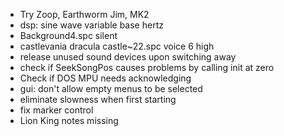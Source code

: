 - Try Zoop, Earthworm Jim, MK2
- dsp: sine wave variable base hertz
- Background4.spc silent
- castlevania dracula castle~22.spc voice 6 high
- release unused sound devices upon switching away
- check if SeekSongPos causes problems by calling init at zero
- Check if DOS MPU needs acknowledging
- gui: don't allow empty menus to be selected
- eliminate slowness when first starting
- fix marker control
- Lion King notes missing
